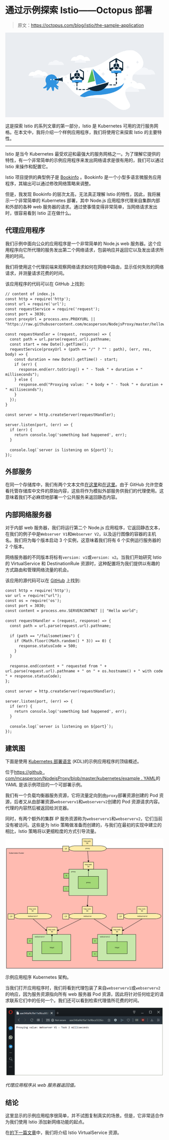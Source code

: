 # 通过示例探索 Istio——Octopus 部署

> 原文：<https://octopus.com/blog/istio/the-sample-application>

[![An Octopus exploring the Istio service mesh for Kubernetes](img/1dfe5fb6e6c3aa4dbd51a859336f00b6.png)](#)

这是探索 Istio 的系列文章的第一部分，Istio 是 Kubernetes 可用的流行服务网格。在本文中，我将介绍一个样例应用程序，我们将使用它来探索 Istio 的主要特性。

* * *

Istio 是当今 Kubernetes 最受欢迎和最强大的服务网格之一。为了理解它提供的特性，有一个非常简单的示例应用程序来发出网络请求是很有用的，我们可以通过 Istio 来操作和配置它。

Istio 项目提供的典型例子是 [Bookinfo](https://istio.io/docs/examples/bookinfo/) 。Bookinfo 是一个小型多语言微服务应用程序，其输出可以通过修改网络策略来调整。

但是，我发现 Bookinfo 的层次太高，无法真正理解 Istio 的特性，因此，我将展示一个非常简单的 Kubernetes 部署，其中 Node.js 应用程序代理来自集群内部和外部的各种 web 服务器的请求。通过使事情变得非常简单，当网络请求发出时，很容易看到 Istio 正在做什么。

## 代理应用程序

我们示例中面向公众的应用程序是一个非常简单的 Node.js web 服务器。这个应用程序向它所代理的服务发出第二个网络请求，包装响应并返回它以及发出请求所用的时间。

我们将使用这个代理前端来观察网络请求如何在网络中路由，显示任何失败的网络请求，并测量请求花费的时间。

该应用程序的代码可以在 GitHub 上找到:

```
// content of index.js
const http = require('http');
const url = require('url');
const requestService = require('request');
const port = 3030;
const proxyUrl = process.env.PROXYURL || "https://raw.githubusercontent.com/mcasperson/NodejsProxy/master/helloworld.txt";

const requestHandler = (request, response) => {
  const path = url.parse(request.url).pathname;
  const start = new Date().getTime();
  requestService(proxyUrl + (path == "/" ? "" : path), (err, res, body) => {
    const duration = new Date().getTime() - start;
    if (err) {
      response.end(err.toString() + " - Took " + duration + " milliseconds");
    } else {
      response.end("Proxying value: " + body + " - Took " + duration + " milliseconds");
    }
  });
}

const server = http.createServer(requestHandler);

server.listen(port, (err) => {
  if (err) {
    return console.log('something bad happened', err);
  }

  console.log(`server is listening on ${port}`);
}); 
```

## 外部服务

在同一个存储库中，我们有两个文本文件[在这里](https://raw.githubusercontent.com/mcasperson/NodejsProxy/master/externalservice1.txt)和[在这里](https://raw.githubusercontent.com/mcasperson/NodejsProxy/master/externalservice2.txt)。由于 GitHub 允许您查看托管存储库中文件的原始内容，这些将作为模拟外部服务供我们的代理使用。这意味着我们不必麻烦地部署一个公共服务来返回静态内容。

## 内部网络服务器

对于内部 web 服务器，我们将运行第二个 Node.js 应用程序，它返回静态文本，在我们的例子中是`Webserver V1`和`Webserver V2`，以及运行图像的容器的主机名。我们将为每个版本启动 3 个实例，这意味着我们将有 6 个实例运行服务器的 2 个版本。

网络服务器的不同版本将标有`version: v1`或`version: v2`。当我们开始研究 Istio 的 VirtualService 和 DestinationRule 资源时，这种配置将为我们提供以有趣的方式路由和管理网络流量的机会。

该应用的源代码可以在 [GitHub](https://github.com/mcasperson/NodeJSWebServer) 上找到:

```
const http = require('http');
var url = require("url");
const os = require('os');
const port = 3030;
const content = process.env.SERVERCONTNET || "Hello world";

const requestHandler = (request, response) => {
  const path = url.parse(request.url).pathname;

  if (path == "/failsometimes") {
    if (Math.floor((Math.random() * 3)) == 0) {
      response.statusCode = 500;
    }
  }

  response.end(content + " requested from " + url.parse(request.url).pathname + " on " + os.hostname() + " with code " + response.statusCode);
};

const server = http.createServer(requestHandler);

server.listen(port, (err) => {
  if (err) {
    return console.log('something bad happened', err);
  }

  console.log(`server is listening on ${port}`);
}); 
```

## 建筑图

下面是使用 [Kubernetes 部署语言](https://blog.openshift.com/kdl-notation-kubernetes-app-deploy/) (KDL)的示例应用程序的顶级概述。

位于[https://github . com/mcasperson/NodejsProxy/blob/master/kubernetes/example . YAML](https://github.com/mcasperson/NodejsProxy/blob/master/kubernetes/example.yaml)的 YAML 是该示例项目的一个可部署示例。

我们有一个负载均衡器服务资源，它将流量定向到由`proxy`部署资源创建的 Pod 资源，后者又从由部署资源`webserverv1`和`webserverv2`创建的 Pod 资源请求内容。代理的内容然后被返回给浏览器。

同时，有两个额外的集群 IP 服务资源称为`webserverv1`和`webserverv2`，它们当前没有被访问。这些是为 Istio 策略做准备而创建的，与我们在最初的实现中建立的相比，Istio 策略将以更细粒度的方式引导流量。

[![](img/55456e9e7b69112dd6c7fcb7a9980a39.png)](#)

示例应用程序 Kubernetes 架构。

当我们打开应用程序时，我们将看到代理包装了来自`webserverv1`或`webserverv2`的响应，因为服务资源指向所有 web 服务器 Pod 资源，因此将针对任何给定的请求联系它们中的任何一个。我们还可以看到检索代理值所花费的时间。

[![](img/6e46c5fff4296ec38bbf893c7c2bb764.png)](#)

*代理应用程序从 web 服务器返回值。*

## 结论

这里显示的示例应用程序很简单，并不试图复制真实的场景。但是，它非常适合作为我们使用 Istio 添加新网络功能的起点。

在[的下一篇文章](/blog/istio/istio-virtualservice)中，我们将介绍 Istio VirtualService 资源。